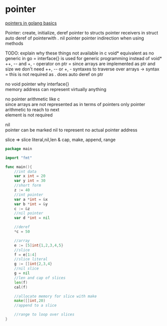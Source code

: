 # pointer

[pointers in golang basics](https://tour.golang.org/moretypes/1)

Pointer: create, initialize, deref
pointer to structs
pointer receivers in struct
auto deref of pointerwith .
nil pointer
pointer indirection when using methods

TODO: explain why these things not available in c
void* equivalent as no generic in go = interface{} is used for generic programming instead of void*
++, -- and +, - operator on ptr = since arrays are implemented as ptr and size we don't need ++, -- or +, - syntaxes to traverse over arrays
-> syntax = this is not required as . does auto deref on ptr


no void pointer why interface{}  
memory address can represent virtually anything   

no pointer arithmetic like c  
since arrays are not represented as in terms of pointers only pointer arithmetic to reach to next  
element is not required  

nil  
pointer can be marked nil to represent no actual pointer address  

slice => slice literal,nil,len & cap, make, append, range  

```go
package main

import "fmt"

func main(){
	//int data 
	var x int = 20
	var y int = 30
	//short form
	z := 40
	//int pointer
	var a *int = &x
	var b *int = &y
	c := &z
	//nil pointer
	var d *int = nil

	//deref
	*c = 50

	//array
	e := [5]int{1,2,3,4,5}
	//slice
	f = e[1:4]
	//slice literal
	g := []int{2,3,4}
	//nil slice
	g = nil
	//len and cap of slices
	len(f)
	cal(f)

	//allocate memory for slice with make
	make([]int,20)
	//append to a slice

	//range to loop over slices
}
```